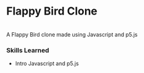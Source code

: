 # Flappy Bird Clone
<br>
A Flappy Bird clone made using Javascript and p5.js
<br>
<h3>Skills Learned</h3>
<ul>
  <li>Intro Javascript and p5.js</li>
</ul>
